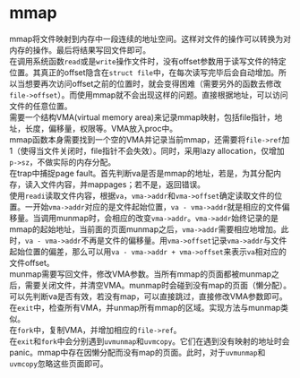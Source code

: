 # mmap
mmap将文件映射到内存中一段连续的地址空间。这样对文件的操作可以转换为对内存的操作。最后将结果写回文件即可。  
在调用系统函数`read`或是`write`操作文件时，没有offset参数用于读写文件的特定位置。其真正的offset隐含在`struct file`中，在每次读写完毕后会自动增加。所以当想要再次访问offset之前的位置时，就会变得困难（需要另外的函数去修改`file->offset`）。而使用mmap就不会出现这样的问题。直接根据地址，可以访问文件的任意位置。  
需要一个结构VMA(virtual memory area)来记录mmap映射，包括file指针，地址，长度，偏移量，权限等。VMA放入proc中。  
mmap函数本身需要找到一个空的VMA并记录当前mmap，还需要将`file->ref`加1（使得当文件关闭时，file指针不会失效）。同时，采用lazy allocation，仅增加`p->sz`，不做实际的内存分配。  
在trap中捕捉page fault。首先判断va是否是mmap的地址，若是，为其分配内存，读入文件内容，并mappages；若不是，返回错误。  
使用`readi`读取文件内容，根据`va`，`vma->addr`和`vma->offset`确定读取文件的位置。一开始`vma->addr`对应的是文件起始位置，`va - vma->addr`就是相应的文件偏移量。当调用munmap时，会相应的改变`vma->addr`。`vma->addr`始终记录的是mmap的起始地址，当前面的页面munmap之后，`vma->addr`需要相应地增加。此时，`va - vma->addr`不再是文件的偏移量。用`vma->offset`记录`vma->addr`与文件起始位置的偏差，那么可以用`va - vma->addr + vma->offset`来表示`va`相对应的文件offset。  
munmap需要写回文件，修改VMA参数。当所有mmap的页面都被munmap之后，需要关闭文件，并清空VMA。munmap时会碰到没有map的页面（懒分配）。可以先判断va是否有效，若没有map，可以直接跳过，直接修改VMA参数即可。  
在`exit`中，检查所有VMA，并unmap所有mmap的区域。实现方法与munmap类似。  
在`fork`中，复制VMA，并增加相应的`file->ref`。  
在`exit`和`fork`中会分别遇到`uvmunmap`和`uvmcopy`。它们在遇到没有映射的地址时会panic。mmap中存在因懒分配而没有map的页面。此时，对于`uvmunmap`和`uvmcopy`忽略这些页面即可。